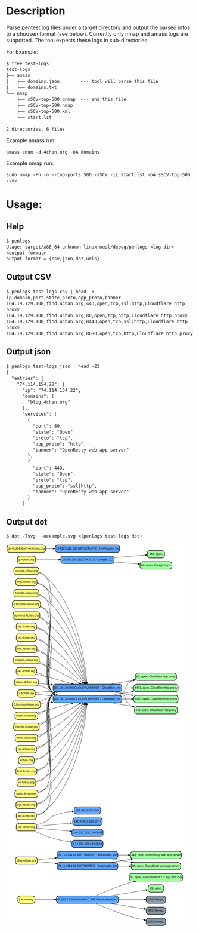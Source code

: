 # Description

Parse pentest log files under a target directory and output the parsed infos to a choosen format (see below).
Currently only nmap and amass logs are supported. The tool expects these logs in sub-directories.

For Example:

```
$ tree test-logs
test-logs
├── amass
│   ├── domains.json        <-- tool will parse this file
│   └── domains.txt
└── nmap
    ├── sSCV-top-500.gnmap  <-- and this file
    ├── sSCV-top-500.nmap
    ├── sSCV-top-500.xml
    └── start.lst

2 directories, 6 files
```

Example amass run:

```
amass enum -d 4chan.org -oA domains
```

Example nmap run:

```
sudo nmap -Pn -n --top-ports 500 -sSCV -iL start.lst -oA sSCV-top-500 -vvv
```


# Usage:

## Help

```
$ penlogs
Usage: target/x86_64-unknown-linux-musl/debug/penlogs <log-dir> <output-format>
output-format = {csv,json,dot,urls}
```

## Output CSV

```
$ penlogs test-logs csv | head -5
ip,domain,port,state,proto,app_proto,banner
104.19.129.108,find.4chan.org,443,open,tcp,ssl|http,Cloudflare http proxy
104.19.129.108,find.4chan.org,80,open,tcp,http,Cloudflare http proxy
104.19.129.108,find.4chan.org,8443,open,tcp,ssl|http,Cloudflare http proxy
104.19.129.108,find.4chan.org,8080,open,tcp,http,Cloudflare http proxy
```

## Output json

```
$ penlogs test-logs json | head -23
{
  "entries": {
    "74.114.154.22": {
      "ip": "74.114.154.22",
      "domains": [
        "blog.4chan.org"
      ],
      "services": [
        {
          "port": 80,
          "state": "Open",
          "proto": "tcp",
          "app_proto": "http",
          "banner": "OpenResty web app server"
        },
        {
          "port": 443,
          "state": "Open",
          "proto": "tcp",
          "app_proto": "ssl|http",
          "banner": "OpenResty web app server"
        }
      ]
```

## Output dot

```
$ dot -Tsvg  -oexample.svg <(penlogs test-logs dot)
```

![dot output as svg](./example.svg)

